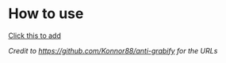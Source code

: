 # How to use

[Click this to add](https://subscribe.adblockplus.org/?location=https://raw.githubusercontent.com/sheeblou/anti-ip-grabber/main/anti-ip-grabber.txt&title=AntiGrabber)

*Credit to https://github.com/Konnor88/anti-grabify for the URLs*

